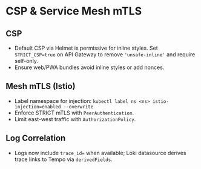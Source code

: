 
# CSP & Service Mesh mTLS

## CSP
- Default CSP via Helmet is permissive for inline styles. Set `STRICT_CSP=true` on API Gateway to remove `'unsafe-inline'` and require self-only.
- Ensure web/PWA bundles avoid inline styles or add nonces.

## Mesh mTLS (Istio)
- Label namespace for injection: `kubectl label ns <ns> istio-injection=enabled --overwrite`
- Enforce STRICT mTLS with `PeerAuthentication`.
- Limit east-west traffic with `AuthorizationPolicy`.

## Log Correlation
- Logs now include `trace_id=` when available; Loki datasource derives trace links to Tempo via `derivedFields`.
